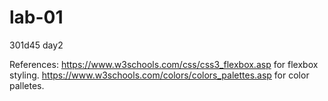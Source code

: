 # lab-01
301d45 day2

References:
https://www.w3schools.com/css/css3_flexbox.asp for flexbox styling.
https://www.w3schools.com/colors/colors_palettes.asp for color palletes.
